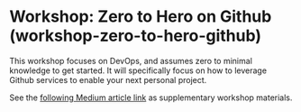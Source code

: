 # Workshop: Zero to Hero on Github (workshop-zero-to-hero-github)

This workshop focuses on DevOps, and assumes zero to minimal knowledge to get started. It will specifically focus on how to leverage Github services to enable your next personal project.

See the [following Medium article link](https://medium.com/@derek-huang) as supplementary workshop materials.

